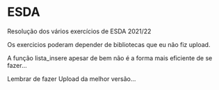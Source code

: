 # ESDA
Resolução dos vários exercícios de ESDA 2021/22

Os exercicios poderam depender de bibliotecas que eu não fiz upload.

A função lista_insere apesar de bem não é a forma mais eficiente de se fazer... 

Lembrar de fazer Upload da melhor versão...
